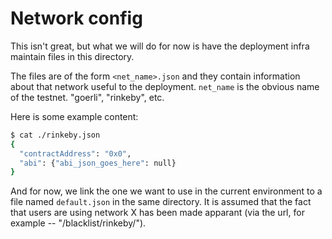# Network config

This isn't great, but what we will do for now is have the deployment infra maintain files in this directory.

The files are of the form `<net_name>.json` and they contain information about that network useful to the deployment. `net_name` is the obvious name of the testnet. "goerli", "rinkeby", etc.

Here is some example content:

```bash
$ cat ./rinkeby.json
{
  "contractAddress": "0x0",
  "abi": {"abi_json_goes_here": null}
}
```

And for now, we link the one we want to use in the current environment to a file named `default.json` in the same directory. It is assumed that the fact that users are using network X has been made apparant (via the url, for example -- "/blacklist/rinkeby/").

